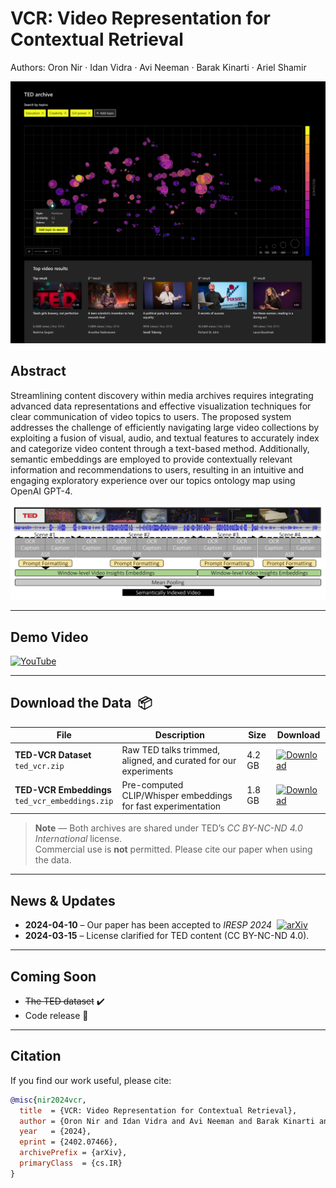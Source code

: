 # VCR: Video Representation for Contextual Retrieval
Authors: Oron Nir&nbsp;· Idan Vidra&nbsp;· Avi Neeman&nbsp;· Barak Kinarti&nbsp;· Ariel Shamir

![Our Topics-Map](https://github.com/oronnir/VCR/blob/main/ArchiveExplorer-04.png?raw=true "Our Topics-Map")

## Abstract
Streamlining content discovery within media archives requires integrating advanced data representations and effective visualization techniques for clear communication of video topics to users. The proposed system addresses the challenge of efficiently navigating large video collections by exploiting a fusion of visual, audio, and textual features to accurately index and categorize video content through a text-based method. Additionally, semantic embeddings are employed to provide contextually relevant information and recommendations to users, resulting in an intuitive and engaging exploratory experience over our topics ontology map using OpenAI GPT-4.

![Our text-based architecture](https://github.com/oronnir/VCR/blob/main/MethodArchitecture.png?raw=true "Text-based Video Embedding")

---

## Demo&nbsp;Video
[![YouTube](https://img.shields.io/badge/Watch%20on%20YouTube-FF0000?style=for-the-badge&logo=youtube&logoColor=white)](https://www.youtube.com/watch?v=28_3ntFX2Hs)

---

## Download the Data&nbsp;&nbsp;📦
| File | Description | Size | Download |
|------|-------------|------|----------|
| **TED-VCR Dataset**<br>`ted_vcr.zip` | Raw TED talks trimmed, aligned, and curated for our experiments | 4.2 GB | [![Download](https://img.shields.io/badge/TED%20Dataset-DOWNLOAD-blue?style=for-the-badge&logo=google-drive&logoColor=white)](https://drive.google.com/uc?export=download&id=1GrxniS1eZch-tUrwex01SpvwX8qrH9uZ) |
| **TED-VCR Embeddings**<br>`ted_vcr_embeddings.zip` | Pre-computed CLIP/Whisper embeddings for fast experimentation | 1.8 GB | [![Download](https://img.shields.io/badge/Embeddings-DOWNLOAD-8E44AD?style=for-the-badge&logo=google-drive&logoColor=white)](https://drive.google.com/uc?export=download&id=1GsrmLP5g0uFfHt4tr4qzs3iTwB8eR-FB) |

> **Note** — Both archives are shared under TED’s *CC BY-NC-ND 4.0 International* license.  
> Commercial use is **not** permitted. Please cite our paper when using the data.

---

## News & Updates
- **2024-04-10** – Our paper has been accepted to *IRESP 2024* &nbsp;[![arXiv](https://img.shields.io/badge/arXiv-2402.07466-b31b1b.svg)](https://arxiv.org/abs/2402.07466)  
- **2024-03-15** – License clarified for TED content (CC BY-NC-ND 4.0).

---

## Coming Soon
- ~~The TED dataset~~ ✔️
- Code release 🎉

---

## Citation
If you find our work useful, please cite:

```bibtex
@misc{nir2024vcr,
  title  = {VCR: Video Representation for Contextual Retrieval},
  author = {Oron Nir and Idan Vidra and Avi Neeman and Barak Kinarti and Ariel Shamir},
  year   = {2024},
  eprint = {2402.07466},
  archivePrefix = {arXiv},
  primaryClass  = {cs.IR}
}
